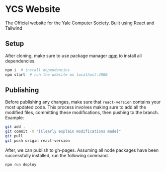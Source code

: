 # YCS Website

The Official website for the Yale Computer Society. Built using React and Tailwind

## Setup

After cloning, make sure to use package manager [npm](https://nodejs.org/en/download) to install all dependencies.

```bash
npm i  # install dependencies
npm start  # run the website on localhost:3000
```

## Publishing

Before publishing any changes, make sure that `react-version` contains your most updated code. This process involves making sure to add all the modified files, committing these modifications, then pushing to the branch. Example:

```bash
git add .
git commit -m "[Clearly explain modifications made]"
git pull
git push origin react-version
```

After, we can publish to gh-pages. Assuming all node packages have been successfully installed, run the following command.

```bash
npm run deploy
```
